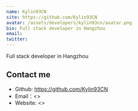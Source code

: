 ```yaml
---
name: Kylin93CN
site: https://github.com/Kylin93CN
avatar: /assets/developers/kylin93cn/avatar.png
bio: Full stack developer in Hangzhou
email: 
twitter: 
---
```


Full stack developer in Hangzhou

## Contact me

- Github: <https://github.com/Kylin93CN>
- Email：<>
- Website: <>
